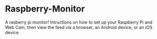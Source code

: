 # Raspberry-Monitor
A rasberry pi monitor!  Intructions on how to set up your Raspberry Pi and Web Cam, then view the feed via a browser, an Android device, or an iOS device.
